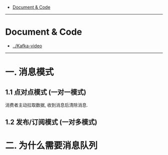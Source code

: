 
- [Document & Code](#document--code)

---

# Document & Code

- [../Kafka-video](https://github.com/zozospider/note/blob/master/stream/Kafka/Kafka-video.md)

---

# 一. 消息模式

## 1.1 点对点模式 (一对一模式)

消费者主动拉取数据, 收到消息后清除消息.



## 1.2 发布/订阅模式 (一对多模式)


# 二. 为什么需要消息队列

